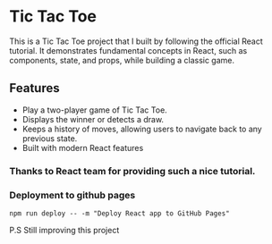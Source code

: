 # Tic Tac Toe

This is a Tic Tac Toe project that I built by following the official React tutorial. It demonstrates fundamental concepts in React, such as components, state, and props, while building a classic game.

## Features
* Play a two-player game of Tic Tac Toe.
* Displays the winner or detects a draw.
* Keeps a history of moves, allowing users to navigate back to any previous state.
* Built with modern React features

### Thanks to React team for providing such a nice tutorial.
### Deployment to github pages
```
npm run deploy -- -m "Deploy React app to GitHub Pages"
```
P.S
Still improving this project
